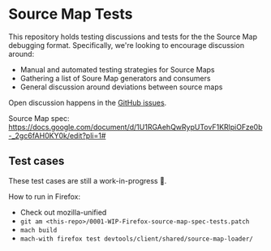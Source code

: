 # Source Map Tests

This repository holds testing discussions and tests for the the Source Map debugging format. Specifically, we're looking to encourage discussion around:

- Manual and automated testing strategies for Source Maps
- Gathering a list of Soure Map generators and consumers
- General discussion around deviations between source maps

Open discussion happens in the [GitHub issues](https://github.com/source-map/source-map-tests/issues).

Source Map spec: https://docs.google.com/document/d/1U1RGAehQwRypUTovF1KRlpiOFze0b-_2gc6fAH0KY0k/edit?pli=1#

## Test cases

These test cases are still a work-in-progress 🚧.

How to run in Firefox:
  * Check out mozilla-unified
  * `git am <this-repo>/0001-WIP-Firefox-source-map-spec-tests.patch`
  * `mach build`
  * `mach-with firefox test devtools/client/shared/source-map-loader/`
